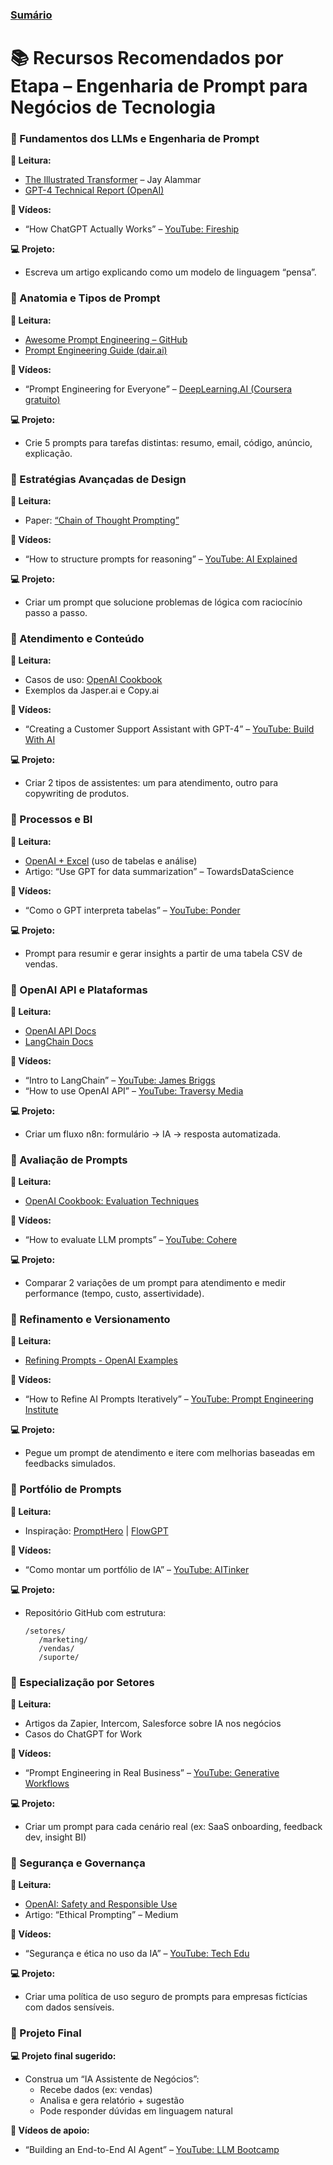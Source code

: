 ### [Sumário](<https://maksoud.github.io/Sumário>)

# 📚 Recursos Recomendados por Etapa – Engenharia de Prompt para Negócios de Tecnologia


### **🔹 Fundamentos dos LLMs e Engenharia de Prompt**

**📘 Leitura:**

- [The Illustrated Transformer](https://jalammar.github.io/illustrated-transformer/) – Jay Alammar
- [GPT-4 Technical Report (OpenAI)](https://openai.com/research/gpt-4)

**🎥 Vídeos:**

- “How ChatGPT Actually Works” – [YouTube: Fireship](https://www.youtube.com/watch?v=JTxsNm9IdYU)


**💻 Projeto:**

- Escreva um artigo explicando como um modelo de linguagem “pensa”.

### **🔹 Anatomia e Tipos de Prompt**

**📘 Leitura:**

- [Awesome Prompt Engineering – GitHub](https://github.com/promptslab/Awesome-Prompt-Engineering)
- [Prompt Engineering Guide (dair.ai)](https://github.com/dair-ai/Prompt-Engineering-Guide)

**🎥 Vídeos:**

- “Prompt Engineering for Everyone” – [DeepLearning.AI (Coursera gratuito)](https://www.deeplearning.ai/short-courses/chatgpt-prompt-engineering-for-developers/)

**💻 Projeto:**

- Crie 5 prompts para tarefas distintas: resumo, email, código, anúncio, explicação.

### **🔹 Estratégias Avançadas de Design**

**📘 Leitura:**

- Paper: [“Chain of Thought Prompting”](https://arxiv.org/abs/2201.11903)

**🎥 Vídeos:**

- “How to structure prompts for reasoning” – [YouTube: AI Explained](https://www.youtube.com/watch?v=sNvxBIfS8Fg)

**💻 Projeto:**

- Criar um prompt que solucione problemas de lógica com raciocínio passo a passo.

### **🔹 Atendimento e Conteúdo**

**📘 Leitura:**

- Casos de uso: [OpenAI Cookbook](https://github.com/openai/openai-cookbook)
- Exemplos da Jasper.ai e Copy.ai

**🎥 Vídeos:**

- “Creating a Customer Support Assistant with GPT-4” – [YouTube: Build With AI](https://www.youtube.com/watch?v=Kx9lD4vTCWg)

**💻 Projeto:**

- Criar 2 tipos de assistentes: um para atendimento, outro para copywriting de produtos.

### **🔹 Processos e BI**

**📘 Leitura:**

- [OpenAI + Excel](https://openai.com/blog/chatgpt-plugins) (uso de tabelas e análise)
- Artigo: “Use GPT for data summarization” – TowardsDataScience

**🎥 Vídeos:**

- “Como o GPT interpreta tabelas” – [YouTube: Ponder](https://www.youtube.com/watch?v=SC-Qyz3pDBg)

**💻 Projeto:**

- Prompt para resumir e gerar insights a partir de uma tabela CSV de vendas.

### **🔹 OpenAI API e Plataformas**

**📘 Leitura:**

- [OpenAI API Docs](https://platform.openai.com/docs)
- [LangChain Docs](https://docs.langchain.com/)

**🎥 Vídeos:**

- “Intro to LangChain” – [YouTube: James Briggs](https://www.youtube.com/watch?v=6zWb-QnTJ9M)
- “How to use OpenAI API” – [YouTube: Traversy Media](https://www.youtube.com/watch?v=Te5rOTcE4J4)

**💻 Projeto:**

- Criar um fluxo n8n: formulário → IA → resposta automatizada.

### **🔹 Avaliação de Prompts**

**📘 Leitura:**

- [OpenAI Cookbook: Evaluation Techniques](https://github.com/openai/openai-cookbook/blob/main/examples/Evaluating_completions.md)

**🎥 Vídeos:**

- “How to evaluate LLM prompts” – [YouTube: Cohere](https://www.youtube.com/watch?v=dRzONZ1-zOY)

**💻 Projeto:**

- Comparar 2 variações de um prompt para atendimento e medir performance (tempo, custo, assertividade).

### **🔹 Refinamento e Versionamento**

**📘 Leitura:**

- [Refining Prompts - OpenAI Examples](https://platform.openai.com/examples)

**🎥 Vídeos:**

- “How to Refine AI Prompts Iteratively” – [YouTube: Prompt Engineering Institute](https://www.youtube.com/watch?v=6MPtR3fR4n4)

**💻 Projeto:**

- Pegue um prompt de atendimento e itere com melhorias baseadas em feedbacks simulados.

### **🔹 Portfólio de Prompts**

**📘 Leitura:**

- Inspiração: [PromptHero](https://prompthero.com/) | [FlowGPT](https://flowgpt.com/)

**🎥 Vídeos:**

- “Como montar um portfólio de IA” – [YouTube: AITinker](https://www.youtube.com/watch?v=sFfHGWlKSmg)

**💻 Projeto:**

- Repositório GitHub com estrutura:
    ```
    /setores/
       /marketing/
       /vendas/
       /suporte/
    ```

### **🔹 Especialização por Setores**

**📘 Leitura:**

- Artigos da Zapier, Intercom, Salesforce sobre IA nos negócios
- Casos do ChatGPT for Work

**🎥 Vídeos:**

- “Prompt Engineering in Real Business” – [YouTube: Generative Workflows](https://www.youtube.com/watch?v=3u9_BtOR1xc)

**💻 Projeto:**

- Criar um prompt para cada cenário real (ex: SaaS onboarding, feedback dev, insight BI)

### **🔹 Segurança e Governança**

**📘 Leitura:**

- [OpenAI: Safety and Responsible Use](https://platform.openai.com/docs/guides/safety-best-practices)
- Artigo: “Ethical Prompting” – Medium

**🎥 Vídeos:**

- “Segurança e ética no uso da IA” – [YouTube: Tech Edu](https://www.youtube.com/watch?v=JWk0uMlY7NU)

**💻 Projeto:**

- Criar uma política de uso seguro de prompts para empresas fictícias com dados sensíveis.

### **🔹 Projeto Final**

**💻 Projeto final sugerido:**

- Construa um “IA Assistente de Negócios”:
    - Recebe dados (ex: vendas)
    - Analisa e gera relatório + sugestão
    - Pode responder dúvidas em linguagem natural

**🎥 Vídeos de apoio:**

- “Building an End-to-End AI Agent” – [YouTube: LLM Bootcamp](https://www.youtube.com/watch?v=BX2PzMEkVYg)
